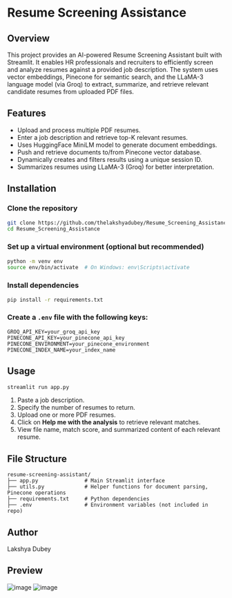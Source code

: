 # Resume Screening Assistance

## Overview

This project provides an AI-powered Resume Screening Assistant built with Streamlit. It enables HR professionals and recruiters to efficiently screen and analyze resumes against a provided job description. The system uses vector embeddings, Pinecone for semantic search, and the LLaMA-3 language model (via Groq) to extract, summarize, and retrieve relevant candidate resumes from uploaded PDF files.

## Features

* Upload and process multiple PDF resumes.
* Enter a job description and retrieve top-K relevant resumes.
* Uses HuggingFace MiniLM model to generate document embeddings.
* Push and retrieve documents to/from Pinecone vector database.
* Dynamically creates and filters results using a unique session ID.
* Summarizes resumes using LLaMA-3 (Groq) for better interpretation.

## Installation

### Clone the repository

```bash
git clone https://github.com/thelakshyadubey/Resume_Screening_Assistance.git
cd Resume_Screening_Assistance
```

### Set up a virtual environment (optional but recommended)

```bash
python -m venv env
source env/bin/activate  # On Windows: env\Scripts\activate
```

### Install dependencies

```bash
pip install -r requirements.txt
```

### Create a `.env` file with the following keys:

```
GROQ_API_KEY=your_groq_api_key
PINECONE_API_KEY=your_pinecone_api_key
PINECONE_ENVIRONMENT=your_pinecone_environment
PINECONE_INDEX_NAME=your_index_name
```

## Usage

```bash
streamlit run app.py
```

1. Paste a job description.
2. Specify the number of resumes to return.
3. Upload one or more PDF resumes.
4. Click on **Help me with the analysis** to retrieve relevant matches.
5. View file name, match score, and summarized content of each relevant resume.

## File Structure

```
resume-screening-assistant/
├── app.py               # Main Streamlit interface
├── utils.py             # Helper functions for document parsing, Pinecone operations
├── requirements.txt     # Python dependencies
├── .env                 # Environment variables (not included in repo)
```

## Author
Lakshya Dubey

## Preview
![image](https://github.com/user-attachments/assets/aea8f656-ef6f-47ed-9eeb-25da739ca518)
![image](https://github.com/user-attachments/assets/9c90619b-68bb-4ea8-a417-e8feb338bdf4)
